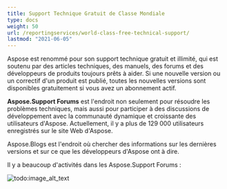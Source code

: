 ```yaml
---
title: Support Technique Gratuit de Classe Mondiale
type: docs
weight: 50
url: /reportingservices/world-class-free-technical-support/
lastmod: "2021-06-05"
---
```


Aspose est renommé pour son support technique gratuit et illimité, qui est soutenu par des articles techniques, des manuels, des forums et des développeurs de produits toujours prêts à aider. Si une nouvelle version ou un correctif d'un produit est publié, toutes les nouvelles versions sont disponibles gratuitement si vous avez un abonnement actif.

**Aspose.Support Forums** est l'endroit non seulement pour résoudre les problèmes techniques, mais aussi pour participer à des discussions de développement avec la communauté dynamique et croissante des utilisateurs d'Aspose. Actuellement, il y a plus de 129 000 utilisateurs enregistrés sur le site Web d'Aspose.

Aspose.Blogs est l'endroit où chercher des informations sur les dernières versions et sur ce que les développeurs d'Aspose ont à dire.

Il y a beaucoup d'activités dans les Aspose.Support Forums :

![todo:image_alt_text](world-class-free-technical-support.png)